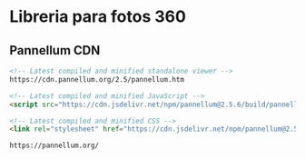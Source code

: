 
# Libreria para fotos 360



## Pannellum CDN


```html
<!-- Latest compiled and minified standalone viewer -->
https://cdn.pannellum.org/2.5/pannellum.htm

<!-- Latest compiled and minified JavaScript -->
<script src="https://cdn.jsdelivr.net/npm/pannellum@2.5.6/build/pannellum.js"></script>

<!-- Latest compiled and minified CSS -->
<link rel="stylesheet" href="https://cdn.jsdelivr.net/npm/pannellum@2.5.6/build/pannellum.css">
```
    https://pannellum.org/